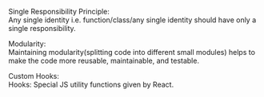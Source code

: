Single Responsibility Principle:  
Any single identity i.e. function/class/any single identity should have only a single responsibility.  

Modularity:  
Maintaining modularity(splitting code into different small modules) helps to make the code more reusable, maintainable, and testable.  

Custom Hooks:  
Hooks: Special JS utility functions given by React.  
